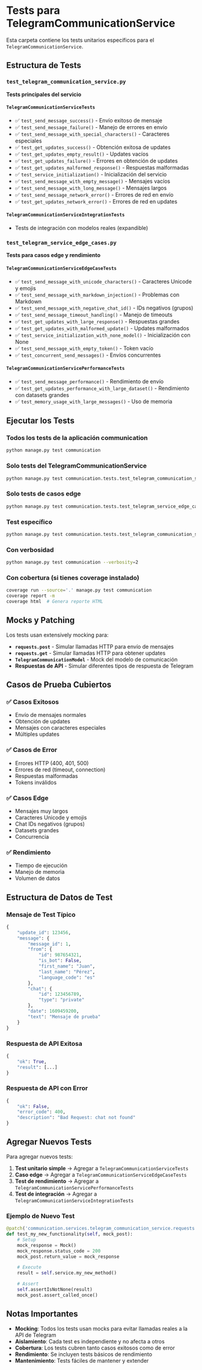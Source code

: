 # Tests para TelegramCommunicationService

Esta carpeta contiene los tests unitarios específicos para el `TelegramCommunicationService`.

## Estructura de Tests

### `test_telegram_communication_service.py`
**Tests principales del servicio**

#### `TelegramCommunicationServiceTests`
- ✅ `test_send_message_success()` - Envío exitoso de mensaje
- ✅ `test_send_message_failure()` - Manejo de errores en envío
- ✅ `test_send_message_with_special_characters()` - Caracteres especiales
- ✅ `test_get_updates_success()` - Obtención exitosa de updates
- ✅ `test_get_updates_empty_result()` - Updates vacíos
- ✅ `test_get_updates_failure()` - Errores en obtención de updates
- ✅ `test_get_updates_malformed_response()` - Respuestas malformadas
- ✅ `test_service_initialization()` - Inicialización del servicio
- ✅ `test_send_message_with_empty_message()` - Mensajes vacíos
- ✅ `test_send_message_with_long_message()` - Mensajes largos
- ✅ `test_send_message_network_error()` - Errores de red en envío
- ✅ `test_get_updates_network_error()` - Errores de red en updates

#### `TelegramCommunicationServiceIntegrationTests`
- Tests de integración con modelos reales (expandible)

### `test_telegram_service_edge_cases.py`
**Tests para casos edge y rendimiento**

#### `TelegramCommunicationServiceEdgeCaseTests`
- ✅ `test_send_message_with_unicode_characters()` - Caracteres Unicode y emojis
- ✅ `test_send_message_with_markdown_injection()` - Problemas con Markdown
- ✅ `test_send_message_with_negative_chat_id()` - IDs negativos (grupos)
- ✅ `test_send_message_timeout_handling()` - Manejo de timeouts
- ✅ `test_get_updates_with_large_response()` - Respuestas grandes
- ✅ `test_get_updates_with_malformed_update()` - Updates malformados
- ✅ `test_service_initialization_with_none_model()` - Inicialización con None
- ✅ `test_send_message_with_empty_token()` - Token vacío
- ✅ `test_concurrent_send_messages()` - Envíos concurrentes

#### `TelegramCommunicationServicePerformanceTests`
- ✅ `test_send_message_performance()` - Rendimiento de envío
- ✅ `test_get_updates_performance_with_large_dataset()` - Rendimiento con datasets grandes
- ✅ `test_memory_usage_with_large_messages()` - Uso de memoria

## Ejecutar los Tests

### Todos los tests de la aplicación communication
```bash
python manage.py test communication
```

### Solo tests del TelegramCommunicationService
```bash
python manage.py test communication.tests.test_telegram_communication_service
```

### Solo tests de casos edge
```bash
python manage.py test communication.tests.test_telegram_service_edge_cases
```

### Test específico
```bash
python manage.py test communication.tests.test_telegram_communication_service.TelegramCommunicationServiceTests.test_send_message_success
```

### Con verbosidad
```bash
python manage.py test communication --verbosity=2
```

### Con cobertura (si tienes coverage instalado)
```bash
coverage run --source='.' manage.py test communication
coverage report -m
coverage html  # Genera reporte HTML
```

## Mocks y Patching

Los tests usan extensively mocking para:

- **`requests.post`** - Simular llamadas HTTP para envío de mensajes
- **`requests.get`** - Simular llamadas HTTP para obtener updates
- **`TelegramCommunicationModel`** - Mock del modelo de comunicación
- **Respuestas de API** - Simular diferentes tipos de respuesta de Telegram

## Casos de Prueba Cubiertos

### ✅ Casos Exitosos
- Envío de mensajes normales
- Obtención de updates
- Mensajes con caracteres especiales
- Múltiples updates

### ✅ Casos de Error
- Errores HTTP (400, 401, 500)
- Errores de red (timeout, connection)
- Respuestas malformadas
- Tokens inválidos

### ✅ Casos Edge
- Mensajes muy largos
- Caracteres Unicode y emojis
- Chat IDs negativos (grupos)
- Datasets grandes
- Concurrencia

### ✅ Rendimiento
- Tiempo de ejecución
- Manejo de memoria
- Volumen de datos

## Estructura de Datos de Test

### Mensaje de Test Típico
```python
{
    "update_id": 123456,
    "message": {
        "message_id": 1,
        "from": {
            "id": 987654321,
            "is_bot": False,
            "first_name": "Juan",
            "last_name": "Pérez",
            "language_code": "es"
        },
        "chat": {
            "id": 123456789,
            "type": "private"
        },
        "date": 1609459200,
        "text": "Mensaje de prueba"
    }
}
```

### Respuesta de API Exitosa
```python
{
    "ok": True,
    "result": [...]
}
```

### Respuesta de API con Error
```python
{
    "ok": False,
    "error_code": 400,
    "description": "Bad Request: chat not found"
}
```

## Agregar Nuevos Tests

Para agregar nuevos tests:

1. **Test unitario simple** → Agregar a `TelegramCommunicationServiceTests`
2. **Caso edge** → Agregar a `TelegramCommunicationServiceEdgeCaseTests`
3. **Test de rendimiento** → Agregar a `TelegramCommunicationServicePerformanceTests`
4. **Test de integración** → Agregar a `TelegramCommunicationServiceIntegrationTests`

### Ejemplo de Nuevo Test
```python
@patch('communication.services.telegram_communication_service.requests.post')
def test_my_new_functionality(self, mock_post):
    # Setup
    mock_response = Mock()
    mock_response.status_code = 200
    mock_post.return_value = mock_response

    # Execute
    result = self.service.my_new_method()

    # Assert
    self.assertIsNotNone(result)
    mock_post.assert_called_once()
```

## Notas Importantes

- **Mocking**: Todos los tests usan mocks para evitar llamadas reales a la API de Telegram
- **Aislamiento**: Cada test es independiente y no afecta a otros
- **Cobertura**: Los tests cubren tanto casos exitosos como de error
- **Rendimiento**: Se incluyen tests básicos de rendimiento
- **Mantenimiento**: Tests fáciles de mantener y extender
